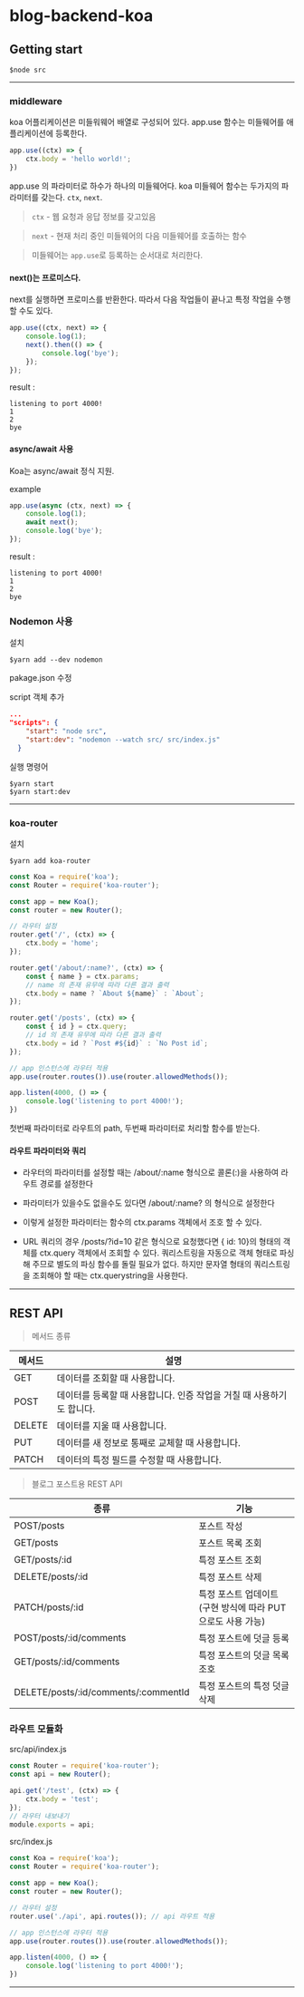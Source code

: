 # blog-backend-koa

## Getting start

```terminal
$node src
```
---
### middleware
koa 어플리케이션은 미들워웨어 배열로 구성되어 있다.
app.use 함수는 미들웨어를 애플리케이션에 등록한다.

```js
app.use((ctx) => {
    ctx.body = 'hello world!';
})
```
app.use 의 파라미터로 하수가 하나의 미들웨어다. koa 미들웨어 함수는 두가지의 파라미터를 갖는다. `ctx`, `next`.

> `ctx` - 웹 요청과 응답 정보를 갖고있음

> `next` - 현재 처리 중인 미들웨어의 다음 미들웨어를 호출하는 함수

> 미들웨어는 `app.use`로 등록하는 순서대로 처리한다.

#### next()는 프로미스다.
next를 실행하면 프로미스를 반환한다. 따라서 다음 작업들이 끝나고 특정 작업을 수행할 수도 있다.
```js
app.use((ctx, next) => {
    console.log(1);
    next().then(() => {
        console.log('bye');
    });
});
```
result :
```terminal
listening to port 4000!
1
2
bye
```
#### async/await 사용
Koa는 async/await 정식 지원.

example
```js
app.use(async (ctx, next) => {
    console.log(1);
    await next();
    console.log('bye');
});
```
result :
```terminal
listening to port 4000!
1
2
bye
```

### Nodemon 사용
설치
```terminal
$yarn add --dev nodemon
```
pakage.json 수정

script 객체 추가
```json
...
"scripts": {
    "start": "node src",
    "start:dev": "nodemon --watch src/ src/index.js"
  }
```
실행 명령어
```terminal
$yarn start
$yarn start:dev
```
---

### koa-router
설치
```terminal
$yarn add koa-router
```
```js
const Koa = require('koa');
const Router = require('koa-router');

const app = new Koa();
const router = new Router();

// 라우터 설정
router.get('/', (ctx) => {
    ctx.body = 'home';
});

router.get('/about/:name?', (ctx) => {
    const { name } = ctx.params;
    // name 의 존재 유무에 따라 다른 결과 출력
    ctx.body = name ? `About ${name}` : `About`;
});

router.get('/posts', (ctx) => {
    const { id } = ctx.query;
    // id 의 존재 유무에 따라 다른 결과 출력
    ctx.body = id ? `Post #${id}` : `No Post id`;
});

// app 인스턴스에 라우터 적용
app.use(router.routes()).use(router.allowedMethods());

app.listen(4000, () => {
    console.log('listening to port 4000!');
})
```
첫번째 파라미터로 라우트의 path, 두번째 파라미터로 처리할 함수를 받는다.

#### 라우트 파라미터와 쿼리
- 라우터의 파라미터를 설정할 때는 /about/:name 형식으로 콜론(:)을 사용하여 라우트 경로를 설정한다
- 파라미터가 있을수도 없을수도 있다면 /about/:name? 의 형식으로 설정한다
- 이렇게 설정한 파라미터는 함수의 ctx.params 객체에서 조호 할 수 있다.

- URL 쿼리의 경우 /posts/?id=10 같은 형식으로 요청했다면 { id: 10}의 형태의 객체를 ctx.query 객체에서 조회할 수 있다. 쿼리스트링을 자동으로 객체 형태로 파싱해 주므로 별도의 파싱 함수를 돌릴 필요가 없다. 하지만 문자열 형태의 쿼리스트링을 조회해야 할 때는 ctx.querystring을 사용한다.
---

## REST API

> 메서드 종류

| 메서드 | 설명 |
| ---- | ---- |
| GET | 데이터를 조회할 때 사용합니다. |
| POST | 데이터를 등록할 때 사용합니다. 인증 작업을 거칠 때 사용하기도 합니다. |
| DELETE | 데이터를 지울 때 사용합니다. |
| PUT | 데이터를 새 정보로 통째로 교체할 때 사용합니다. |
| PATCH | 데이터의 특정 필드를 수정할 때 사용합니다. |

> 블로그 포스트용 REST API

| 종류 | 기능 |
| ---- | ---- |
| POST/posts | 포스트 작성 |
| GET/posts | 포스트 목록 조회 |
| GET/posts/:id | 특정 포스트 조회 |
| DELETE/posts/:id | 특정 포스트 삭제 |
| PATCH/posts/:id | 특정 포스트 업데이트(구현 방식에 따라 PUT으로도 사용 가능) |
| POST/posts/:id/comments | 특정 포스트에 덧글 등록 |
| GET/posts/:id/comments | 특정 포스트의 덧글 목록 조호 |
| DELETE/posts/:id/comments/:commentId | 특정 포스트의 특정 덧글 삭제 |

### 라우트 모듈화
src/api/index.js
```js
const Router = require('koa-router');
const api = new Router();

api.get('/test', (ctx) => {
    ctx.body = 'test';
});
// 라우터 내보내기
module.exports = api;
```

src/index.js
```js
const Koa = require('koa');
const Router = require('koa-router');

const app = new Koa();
const router = new Router();

// 라우터 설정
router.use('./api', api.routes()); // api 라우트 적용

// app 인스턴스에 라우터 적용
app.use(router.routes()).use(router.allowedMethods());

app.listen(4000, () => {
    console.log('listening to port 4000!');
})
```
---


